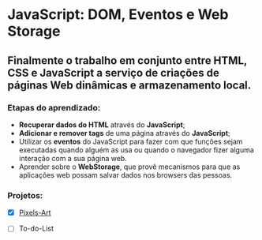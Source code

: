 # JavaScript: DOM, Eventos e Web Storage
## Finalmente o trabalho em conjunto entre HTML, CSS e JavaScript a serviço de criações de páginas Web dinâmicas e armazenamento local.

### Etapas do aprendizado:
- <b>Recuperar dados do HTML</b> através do <b>JavaScript</b>;
- <b>Adicionar e remover tags</b> de uma página através do <b>JavaScript</b>;
- Utilizar os <b>eventos</b> do JavaScript para fazer com que funções sejam executadas quando alguém as usa ou quando o navegador fizer alguma interação com a sua página web.
- Aprender sobre o <b>WebStorage</b>, que provê mecanismos para que as aplicações web possam salvar dados nos browsers das pessoas.

### Projetos:
- [x] [Pixels-Art](https://palenske.github.io/pixels-art/) 
- [ ] To-do-List

